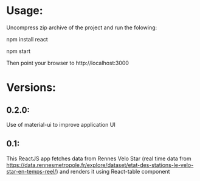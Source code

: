 # Usage:
Uncompress zip archive of the project and run the folowing:

npm install react

npm start

Then point your browser to http://localhost:3000

# Versions:

## 0.2.0:
Use of material-ui to improve application UI

## 0.1:
This ReactJS app fetches data from Rennes Velo Star (real time data from https://data.rennesmetropole.fr/explore/dataset/etat-des-stations-le-velo-star-en-temps-reel/) and renders it using React-table component  

